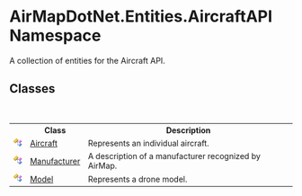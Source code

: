 # AirMapDotNet.Entities.AircraftAPI Namespace
 

A collection of entities for the Aircraft API.


## Classes
&nbsp;<table><tr><th></th><th>Class</th><th>Description</th></tr><tr><td>![Public class](media/pubclass.gif "Public class")</td><td><a href="T_AirMapDotNet_Entities_AircraftAPI_Aircraft">Aircraft</a></td><td>
Represents an individual aircraft.</td></tr><tr><td>![Public class](media/pubclass.gif "Public class")</td><td><a href="T_AirMapDotNet_Entities_AircraftAPI_Manufacturer">Manufacturer</a></td><td>
A description of a manufacturer recognized by AirMap.</td></tr><tr><td>![Public class](media/pubclass.gif "Public class")</td><td><a href="T_AirMapDotNet_Entities_AircraftAPI_Model">Model</a></td><td>
Represents a drone model.</td></tr></table>&nbsp;
